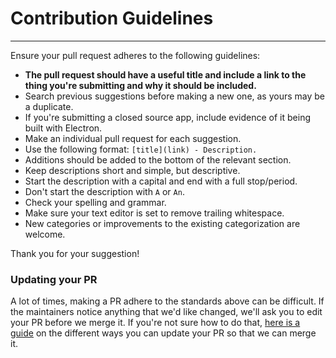 # Contribution Guidelines

---

Ensure your pull request adheres to the following guidelines:

- **The pull request should have a useful title and include a link to the thing you're submitting and why it should be included.**
- Search previous suggestions before making a new one, as yours may be a duplicate.
- If you're submitting a closed source app, include evidence of it being built with Electron.
- Make an individual pull request for each suggestion.
- Use the following format: `[title](link) - Description.`
- Additions should be added to the bottom of the relevant section.
- Keep descriptions short and simple, but descriptive.
- Start the description with a capital and end with a full stop/period.
- Don't start the description with `A` or `An`.
- Check your spelling and grammar.
- Make sure your text editor is set to remove trailing whitespace.
- New categories or improvements to the existing categorization are welcome.

Thank you for your suggestion!

### Updating your PR

A lot of times, making a PR adhere to the standards above can be difficult. If the maintainers notice anything that we'd like changed, we'll ask you to edit your PR before we merge it. If you're not sure how to do that, [here is a guide](https://github.com/RichardLitt/docs/blob/master/amending-a-commit-guide.md) on the different ways you can update your PR so that we can merge it.
